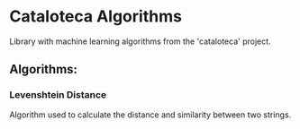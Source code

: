 # Cataloteca Algorithms

Library with machine learning algorithms from the 'cataloteca' project.

## Algorithms:

### Levenshtein Distance
Algorithm used to calculate the distance and similarity between two strings.
